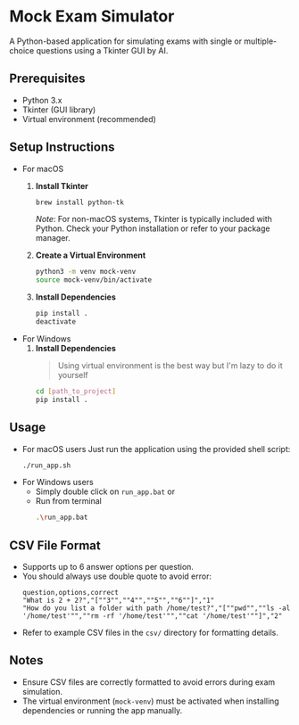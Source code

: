 # Mock Exam Simulator

A Python-based application for simulating exams with single or multiple-choice questions using a Tkinter GUI by AI.

## Prerequisites
- Python 3.x
- Tkinter (GUI library)
- Virtual environment (recommended)

## Setup Instructions
- For macOS
   1. **Install Tkinter**
      ```bash
      brew install python-tk
      ```
      *Note*: For non-macOS systems, Tkinter is typically included with Python. Check your Python installation or refer to your package manager.

   2. **Create a Virtual Environment**
      ```bash
      python3 -m venv mock-venv
      source mock-venv/bin/activate
      ```

   3. **Install Dependencies**
      ```bash
      pip install .
      deactivate
      ```
- For Windows
   1. **Install Dependencies**
      > Using virtual environment is the best way but I'm lazy to do it yourself
      ```bash
      cd [path_to_project]
      pip install .
      ```


## Usage
- For macOS users
   Just run the application using the provided shell script:
   ```bash
   ./run_app.sh
   ```
- For Windows users
   - Simply double click on `run_app.bat` or
   - Run from terminal
      ```bash
      .\run_app.bat
      ```

## CSV File Format
- Supports up to 6 answer options per question.
- You should always use double quote to avoid error:
    ```csv
    question,options,correct
    "What is 2 + 2?","[""3"",""4"",""5"",""6""]","1"
    "How do you list a folder with path /home/test?","[""pwd"",""ls -al '/home/test'"",""rm -rf '/home/test'"",""cat '/home/test'""]","2"
    ```
- Refer to example CSV files in the `csv/` directory for formatting details.

## Notes
- Ensure CSV files are correctly formatted to avoid errors during exam simulation.
- The virtual environment (`mock-venv`) must be activated when installing dependencies or running the app manually.
